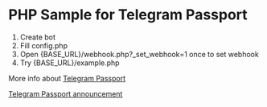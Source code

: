 # PHP Sample for Telegram Passport

1. Create bot
2. Fill config.php
3. Open {BASE_URL}/webhook.php?\_set\_webhook=1 once to set webhook
4. Try {BASE_URL}/example.php

More info about [Telegram Passport](https://core.telegram.org/passport)

[Telegram Passport announcement](https://telegram.org/blog/passport)
